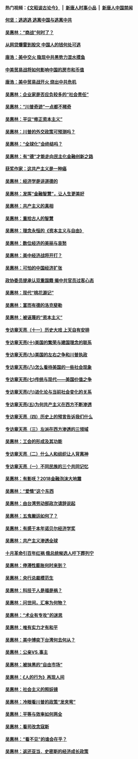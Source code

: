 #### 热门视频：[《文昭谈古论今》](https://github.com/gfw-breaker/wenzhao/blob/master/README.md?t=10290333) &nbsp;|&nbsp; [新唐人时事小品](https://github.com/gfw-breaker/ntdtv-comedy/blob/master/README.md?t=10290333) &nbsp;|&nbsp; [新唐人中国禁闻](https://github.com/gfw-breaker/ntdtv-news/blob/master/README.md?t=10290333)

#### [何坚：逃逃逃 逃离中国与逃离中共](../pages/nsc423/n10592891.md?t=10290333) 

#### [吴惠林：“商战”何时了？](../pages/nsc423/n10573558.md?t=10290333) 

#### [从网贷爆雷到股灾 中国人的钱何处可逃](../pages/nsc423/n10572800.md?t=10290333) 

#### [唐浩：美中交火 隐现中共黑势力混水摸鱼](../pages/nsc423/n10544040.md?t=10290333) 

#### [中美贸易战将如何影响中国的房市和币值](../pages/nsc423/n10543697.md?t=10290333) 

#### [唐浩：美中贸易战开火 烧出中共危机](../pages/nsc423/n10540126.md?t=10290333) 

#### [吴惠林：企业家是否应负较多的“社会责任”](../pages/nsc423/n10535022.md?t=10290333) 

#### [吴惠林：“川普奇迹”一点都不稀奇](../pages/nsc423/n10512808.md?t=10290333) 

#### [吴惠林：平议“修正资本主义”](../pages/nsc423/n10495724.md?t=10290333) 

#### [吴惠林：川普的外交政策可预测吗？](../pages/nsc423/n10462387.md?t=10290333) 

#### [吴惠林：“全球化”会终结吗？](../pages/nsc423/n10452838.md?t=10290333) 

#### [吴惠林：有“德”才能走向民主化金融创新之路](../pages/nsc423/n10432292.md?t=10290333) 

#### [获奖作家：这共产主义是一种癌](../pages/nsc423/n10431541.md?t=10290333) 

#### [吴惠林：经济学是讲道德的](../pages/nsc423/n10398014.md?t=10290333) 

#### [吴惠林：发挥“金融智慧”，让人生更美好](../pages/nsc423/n10375019.md?t=10290333) 

#### [吴惠林：共产主义的真相](../pages/nsc423/n10351394.md?t=10290333) 

#### [吴惠林：重拾古人的智慧](../pages/nsc423/n10337691.md?t=10290333) 

#### [吴惠林：理念永恒的《资本主义与自由》](../pages/nsc423/n10316274.md?t=10290333) 

#### [吴惠林：数位经济的美丽与哀愁](../pages/nsc423/n10292946.md?t=10290333) 

#### [吴惠林：美中经济战将开打？](../pages/nsc423/n10258825.md?t=10290333) 

#### [吴惠林：可怕的中国经济扩张](../pages/nsc423/n10219147.md?t=10290333) 

#### [政协委员提承认双重国籍 揭中共官员过客心态](../pages/nsc423/n10208809.md?t=10290333) 

#### [吴惠林：现代“桃花源记”](../pages/nsc423/n10185234.md?t=10290333) 

#### [吴惠林：富而有德的洛克斐勒](../pages/nsc423/n10142264.md?t=10290333) 

#### [吴惠林：被诬蔑的“资本主义”](../pages/nsc423/n10124816.md?t=10290333) 

#### [专访章天亮（十一）历史大戏 上天自有安排](../pages/nsc423/n10094905.md?t=10290333) 

#### [专访章天亮(十)美国的繁荣与建国理念的联系](../pages/nsc423/n10094899.md?t=10290333) 

#### [专访章天亮(九)美国的左右之争和川普执政](../pages/nsc423/n10094889.md?t=10290333) 

#### [专访章天亮(八)怎么看待美国的一些社会现象](../pages/nsc423/n10094857.md?t=10290333) 

#### [专访章天亮(七)传统与现代——美国价值之争](../pages/nsc423/n10093140.md?t=10290333) 

#### [专访章天亮(六)进化论与当前社会变化的关系](../pages/nsc423/n10092036.md?t=10290333) 

#### [专访章天亮(五)为何共产主义在西方不断渗透](../pages/nsc423/n10083620.md?t=10290333) 

#### [专访章天亮（四）历史上的预言告诉我们什么](../pages/nsc423/n10083606.md?t=10290333) 

#### [专访章天亮（三）左派在西方渗透的三领域](../pages/nsc423/n10081115.md?t=10290333) 

#### [吴惠林：工会的形成及其功能](../pages/nsc423/n10080633.md?t=10290333) 

#### [专访章天亮（二）什么人和组织让人背离神](../pages/nsc423/n10076637.md?t=10290333) 

#### [专访章天亮（一）不同民族的三个共同记忆](../pages/nsc423/n10074188.md?t=10290333) 

#### [吴惠林：有影呒？2018金融泡沫大地震](../pages/nsc423/n10040534.md?t=10290333) 

#### [吴惠林：“爱情”这个东西](../pages/nsc423/n10019423.md?t=10290333) 

#### [吴惠林：由台湾劳动部政次请辞说起](../pages/nsc423/n9979679.md?t=10290333) 

#### [吴惠林：五鬼搬运如何了？](../pages/nsc423/n9925338.md?t=10290333) 

#### [吴惠林：有感于本年诺贝尔经济学奖](../pages/nsc423/n9871883.md?t=10290333) 

#### [吴惠林：共产主义渗透全球](../pages/nsc423/n9812748.md?t=10290333) 

#### [十月革命引百年红祸 俄总统候选人吁下葬列宁](../pages/nsc423/n9810182.md?t=10290333) 

#### [吴惠林：停滞性膨胀何时来到？](../pages/nsc423/n9764136.md?t=10290333) 

#### [吴惠林：央行总裁模范生](../pages/nsc423/n9728134.md?t=10290333) 

#### [吴惠林：科技于人是福是祸？](../pages/nsc423/n9672982.md?t=10290333) 

#### [吴惠林：问世间，汇率为何物？](../pages/nsc423/n9621788.md?t=10290333) 

#### [吴惠林：“术业有专攻”的迷思](../pages/nsc423/n9580363.md?t=10290333) 

#### [吴惠林：唯有实力才有和平](../pages/nsc423/n9529599.md?t=10290333) 

#### [吴惠林：美中博奕下台湾何去何从？](../pages/nsc423/n9483598.md?t=10290333) 

#### [吴惠林：公亲VS.事主](../pages/nsc423/n9425637.md?t=10290333) 

#### [吴惠林：被抹黑的“自由市场”](../pages/nsc423/n9351545.md?t=10290333) 

#### [吴惠林：《人的行为》再现人间](../pages/nsc423/n9296339.md?t=10290333) 

#### [吴惠林：社会主义的照妖镜](../pages/nsc423/n9243460.md?t=10290333) 

#### [吴惠林：冷眼看川普的政策“发夹弯”](../pages/nsc423/n9120684.md?t=10290333) 

#### [吴惠林：平等与效率如何两全](../pages/nsc423/n9075430.md?t=10290333) 

#### [吴惠林：看司改念寇斯](../pages/nsc423/n9024915.md?t=10290333) 

#### [吴惠林：“看不见”的谁会在乎？](../pages/nsc423/n8977488.md?t=10290333) 

#### [吴惠林：返还亚当．史密斯的经济成长政策](../pages/nsc423/n8931896.md?t=10290333) 

